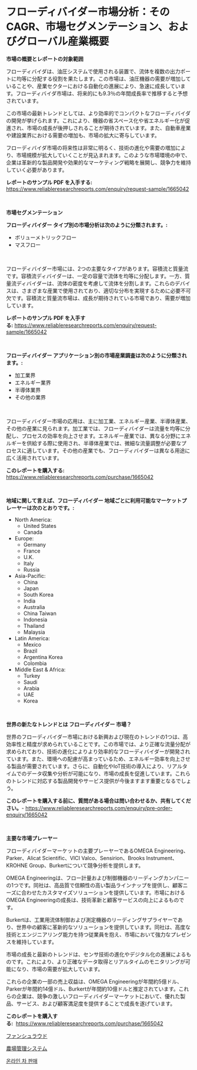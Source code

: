 <p><h1>フローディバイダー市場分析：そのCAGR、市場セグメンテーション、およびグローバル産業概要</h1></p><p><strong>市場の概要とレポートの対象範囲</strong></p>
<p><p>フローディバイダは、油圧システムで使用される装置で、流体を複数の出力ポートに均等に分配する役割を果たします。この市場は、油圧機器の需要が増加していることや、産業セクターにおける自動化の進展により、急速に成長しています。フローディバイダ市場は、将来的にも9.3％の年間成長率で推移すると予想されています。</p><p>この市場の最新トレンドとしては、より効率的でコンパクトなフローディバイダの開発が挙げられます。これにより、機器の省スペース化や省エネルギー化が促進され、市場の成長が後押しされることが期待されています。また、自動車産業や建設業界における需要の増加も、市場の拡大に寄与しています。</p><p>フローディバイダ市場の将来性は非常に明るく、技術の進化や需要の増加により、市場規模が拡大していくことが見込まれます。このような市場環境の中で、企業は革新的な製品開発や効果的なマーケティング戦略を展開し、競争力を維持していく必要があります。</p></p>
<p><strong>レポートのサンプル PDF を入手する:</strong> <a href="https://www.reliableresearchreports.com/enquiry/request-sample/1665042">https://www.reliableresearchreports.com/enquiry/request-sample/1665042</a></p>
<p>&nbsp;</p>
<p><strong>市場セグメンテーション</strong></p>
<p><strong>フローディバイダー タイプ別の市場分析は次のように分類されます。:</strong></p>
<p><ul><li>ボリューメトリックフロー</li><li>マスフロー</li></ul></p>
<p>&nbsp;</p>
<p><p>フローディバイダー市場には、2つの主要なタイプがあります。容積流と質量流です。容積流ディバイダーは、一定の容量で流体を均等に分配します。一方、質量流ディバイダーは、流体の密度を考慮して流体を分割します。これらのデバイスは、さまざまな産業で使用されており、適切な分布を実現するために必要不可欠です。容積流と質量流市場は、成長が期待されている市場であり、需要が増加しています。</p></p>
<p><strong>レポートのサンプル PDF を入手する:</strong>&nbsp;<a href="https://www.reliableresearchreports.com/enquiry/request-sample/1665042">https://www.reliableresearchreports.com/enquiry/request-sample/1665042</a></p>
<p>&nbsp;</p>
<p><strong> フローディバイダー アプリケーション別の市場産業調査は次のように分類されます。:</strong></p>
<p><ul><li>加工業界</li><li>エネルギー業界</li><li>半導体業界</li><li>その他の業界</li></ul></p>
<p>&nbsp;</p>
<p><p>フローディバイダー市場の応用は、主に加工業、エネルギー産業、半導体産業、その他の産業に見られます。加工業では、フローディバイダーは流量を均等に分配し、プロセスの効率を向上させます。エネルギー産業では、異なる分野にエネルギーを供給する際に使用され、半導体産業では、微細な流量調整が必要なプロセスに適しています。その他の産業でも、フローディバイダーは異なる用途に広く活用されています。</p></p>
<p><strong>このレポートを購入する:</strong>&nbsp; <a href="https://www.reliableresearchreports.com/purchase/1665042">https://www.reliableresearchreports.com/purchase/1665042</a></p>
<p>&nbsp;</p>
<p><strong>地域に関して言えば、フローディバイダー 地域ごとに利用可能なマーケットプレーヤーは次のとおりです。:</strong></p>
<p><ul>
    <li>
        North America:
        <ul>
            <li>United States</li>
            <li>Canada</li>
        </ul>
    </li>
    <li>
        Europe:
        <ul>
            <li>Germany</li>
            <li>France</li>
            <li>U.K.</li>
            <li>Italy</li>
            <li>Russia</li>
        </ul>
    </li>
    <li>
        Asia-Pacific:
        <ul>
            <li>China</li>
            <li>Japan</li>
            <li>South Korea</li>
            <li>India</li>
            <li>Australia</li>
            <li>China Taiwan</li>
            <li>Indonesia</li>
            <li>Thailand</li>
            <li>Malaysia</li>
        </ul>
    </li>
    <li>
        Latin America:
        <ul>
            <li>Mexico</li>
            <li>Brazil</li>
            <li>Argentina Korea</li>
            <li>Colombia</li>
        </ul>
    </li>
    <li>
        Middle East & Africa:
        <ul>
            <li>Turkey</li>
            <li>Saudi</li>
            <li>Arabia</li>
            <li>UAE</li>
            <li>Korea</li>
        </ul>
    </li>
    </ul></p>
<p>&nbsp;</p>
<p><strong>世界の新たなトレンドとは フローディバイダー 市場？</strong></p>
<p><p>世界のフローディバイダー市場における新興および現在のトレンドの1つは、高効率性と精度が求められていることです。この市場では、より正確な流量分配が求められており、技術の進化によりより効率的なフローディバイダーが開発されています。また、環境への配慮が高まっているため、エネルギー効率を向上させる製品が需要されています。さらに、自動化やIoT技術の導入により、リアルタイムでのデータ収集や分析が可能になり、市場の成長を促進しています。これらのトレンドに対応する製品開発やサービス提供が今後ますます重要となるでしょう。</p></p>
<p><strong>このレポートを購入する前に、質問がある場合は問い合わせるか、共有してください。</strong>- <a href="https://www.reliableresearchreports.com/enquiry/pre-order-enquiry/1665042">https://www.reliableresearchreports.com/enquiry/pre-order-enquiry/1665042</a></p>
<p>&nbsp;</p>
<p><strong>主要な市場プレーヤー</strong></p>
<p><p>フローディバイダーマーケットの主要プレーヤーであるOMEGA Engineering、Parker、Alicat Scientific、VICI Valco、Sensirion、Brooks Instrument、KROHNE Group、Burkertについて競争分析を提供します。</p><p>OMEGA Engineeringは、フロー計量および制御機器のリーディングカンパニーの1つです。同社は、高品質で信頼性の高い製品ラインナップを提供し、顧客ニーズに合わせたカスタマイズソリューションを提供しています。市場におけるOMEGA Engineeringの成長は、技術革新と顧客サービスの向上によるものです。</p><p>Burkertは、工業用流体制御および測定機器のリーディングサプライヤーであり、世界中の顧客に革新的なソリューションを提供しています。同社は、高度な技術とエンジニアリング能力を持つ従業員を抱え、市場において強力なプレゼンスを維持しています。</p><p>市場の成長と最新のトレンドは、センサ技術の進化やデジタル化の進展によるものです。これにより、より正確なデータ取得とリアルタイムのモニタリングが可能になり、市場の需要が拡大しています。</p><p>これらの企業の一部の売上収益は、OMEGA Engineeringが年間約5億ドル、Parkerが年間約14億ドル、Burkertが年間約10億ドルと推定されています。これらの企業は、競争の激しいフローディバイダーマーケットにおいて、優れた製品、サービス、および顧客満足度を提供することで成長を遂げています。</p></p>
<p><strong>このレポートを購入する:</strong>&nbsp;&nbsp;<a href="https://www.reliableresearchreports.com/purchase/1665042">https://www.reliableresearchreports.com/purchase/1665042</a></p>
<p><p><a href="https://github.com/efcvopdgkdx128/Market-Research-Report-List-1/blob/main/174352514514.md">ファンシュラウド</a></p><p><a href="https://github.com/hwbcz413288296/Market-Research-Report-List-1/blob/main/973756414515.md">農場管理システム</a></p><p><a href="https://github.com/RichardLueilwitz787/Market-Research-Report-List-1/blob/main/565296413677.md">온라인 차 판매</a></p></p>